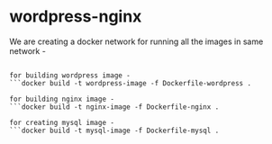 # wordpress-nginx

We are creating a docker network for running all the images in same network -
```docker network create wordpress-network

for building wordpress image -
```docker build -t wordpress-image -f Dockerfile-wordpress .

for building nginx image -
```docker build -t nginx-image -f Dockerfile-nginx .

for creating mysql image -
```docker build -t mysql-image -f Dockerfile-mysql .
